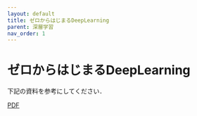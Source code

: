 ```yaml
---
layout: default
title: ゼロからはじまるDeepLearning
parent: 深層学習
nav_order: 1
---
```


# ゼロからはじまるDeepLearning

下記の資料を参考にしてください．

[PDF](https://www.ailab.ics.keio.ac.jp/b4_induction_training/docs/dl/dl_fromscratch.pdf)








